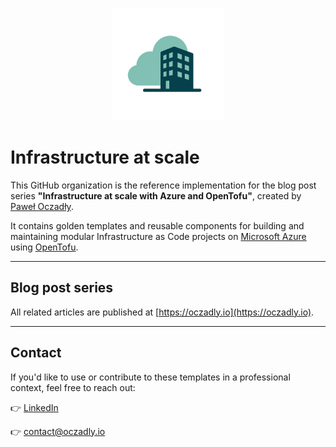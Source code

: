 <p align="center">
  <img src="avatar.png" alt="infra-at-scale" width="180"/>
</p>

# Infrastructure at scale

This GitHub organization is the reference implementation for the blog post series **"Infrastructure at scale with Azure and OpenTofu"**, created by [Paweł Oczadły](https://github.com/paweloczadly).

It contains golden templates and reusable components for building and maintaining modular Infrastructure as Code projects on [Microsoft Azure](https://azure.microsoft.com/) using [OpenTofu](https://opentofu.org/).

---

## Blog post series

All related articles are published at [https://oczadly.io](https://oczadly.io).

---

## Contact

If you'd like to use or contribute to these templates in a professional context, feel free to reach out:

👉 [LinkedIn](https://www.linkedin.com/in/pawel-oczadly/)

👉 [contact@oczadly.io](mailto:contact@oczadly.io)  
